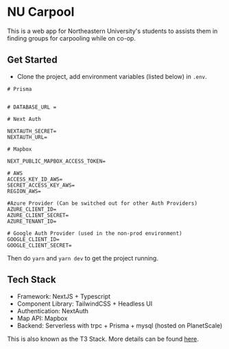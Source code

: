 # NU Carpool

This is a web app for Northeastern University's students to assists them in finding groups for carpooling while on co-op.

## Get Started

- Clone the project, add environment variables (listed below) in `.env`.

```env
# Prisma


# DATABASE_URL =

# Next Auth

NEXTAUTH_SECRET=
NEXTAUTH_URL=

# Mapbox

NEXT_PUBLIC_MAPBOX_ACCESS_TOKEN=

# AWS
ACCESS_KEY_ID_AWS=
SECRET_ACCESS_KEY_AWS=
REGION_AWS=

#Azure Provider (Can be switched out for other Auth Providers)
AZURE_CLIENT_ID=
AZURE_CLIENT_SECRET=
AZURE_TENANT_ID=

# Google Auth Provider (used in the non-prod environment)
GOOGLE_CLIENT_ID=
GOOGLE_CLIENT_SECRET=
```

Then do `yarn` and `yarn dev` to get the project running.

## Tech Stack

- Framework: NextJS + Typescript
- Component Library: TailwindCSS + Headless UI
- Authentication: NextAuth
- Map API: Mapbox
- Backend: Serverless with trpc + Prisma + mysql (hosted on PlanetScale)

This is also known as the T3 Stack. More details can be found [here](https://init.tips).
